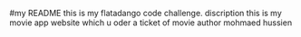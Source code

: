 #my README
this is my flatadango code challenge.
discription this is my movie app website  which u oder a ticket of movie 
author mohmaed hussien 
